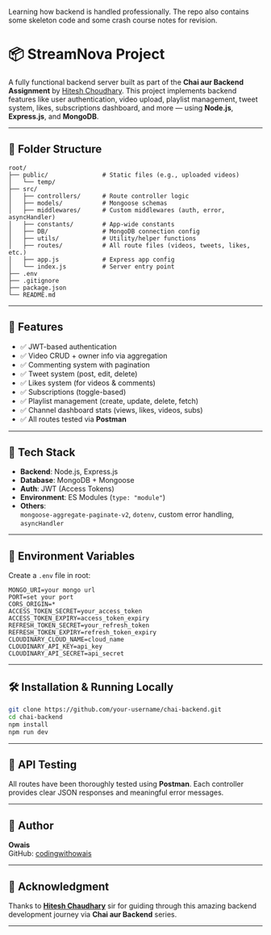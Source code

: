 Learning how backend is handled professionally.
The repo also contains some skeleton code and some crash course notes for revision.


# 📦 StreamNova Project

A fully functional backend server built as part of the **Chai aur Backend Assignment** by [Hitesh Choudhary](https://github.com/hiteshchoudhary). This project implements backend features like user authentication, video upload, playlist management, tweet system, likes, subscriptions  dashboard, and more — using **Node.js**, **Express.js**, and **MongoDB**.

---

## 📁 Folder Structure

```
root/
├── public/               # Static files (e.g., uploaded videos)
│   └── temp/
├── src/
│   ├── controllers/      # Route controller logic
│   ├── models/           # Mongoose schemas
│   ├── middlewares/      # Custom middlewares (auth, error, asyncHandler)
│   ├── constants/        # App-wide constants
│   ├── DB/               # MongoDB connection config
│   ├── utils/            # Utility/helper functions
│   ├── routes/           # All route files (videos, tweets, likes, etc.)
│   ├── app.js            # Express app config
│   └── index.js          # Server entry point
├── .env
├── .gitignore
├── package.json
└── README.md
```

---

## 🚀 Features

- ✅ JWT-based authentication
- ✅ Video CRUD + owner info via aggregation
- ✅ Commenting system with pagination
- ✅ Tweet system (post, edit, delete)
- ✅ Likes system (for videos & comments)
- ✅ Subscriptions (toggle-based)
- ✅ Playlist management (create, update, delete, fetch)
- ✅ Channel dashboard stats (views, likes, videos, subs)
- ✅ All routes tested via **Postman**

---

## 🧰 Tech Stack

- **Backend**: Node.js, Express.js
- **Database**: MongoDB + Mongoose
- **Auth**: JWT (Access Tokens)
- **Environment**: ES Modules (`type: "module"`)
- **Others**:  
  `mongoose-aggregate-paginate-v2`, `dotenv`, custom error handling, `asyncHandler`

---

## 🔐 Environment Variables

Create a `.env` file in root:

```env
MONGO_URI=your mongo url
PORT=set your port
CORS_ORIGIN=*
ACCESS_TOKEN_SECRET=your_access_token
ACCESS_TOKEN_EXPIRY=access_token_expiry
REFRESH_TOKEN_SECRET=your_refresh_token
REFRESH_TOKEN_EXPIRY=refresh_token_expiry
CLOUDINARY_CLOUD_NAME=cloud_name
CLOUDINARY_API_KEY=api_key
CLOUDINARY_API_SECRET=api_secret
```

---

## 🛠️ Installation & Running Locally

```bash
git clone https://github.com/your-username/chai-backend.git
cd chai-backend
npm install
npm run dev
```

---

## 📮 API Testing

All routes have been thoroughly tested using **Postman**. Each controller provides clear JSON responses and meaningful error messages.

---

## 📌 Author

**Owais**  
GitHub: [codingwithowais](https://github.com/codingwithowais)

---

## 🙏 Acknowledgment

Thanks to **[Hitesh Chaudhary](https://github.com/hiteshchaudhary)** sir for guiding through this amazing backend development journey via **Chai aur Backend** series.

---
